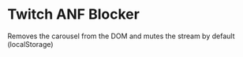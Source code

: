# Twitch ANF Blocker

Removes the carousel from the DOM and mutes the stream by default (localStorage)


